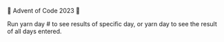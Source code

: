 🎄 Advent of Code 2023 🎄

Run yarn day # to see results of specific day, or yarn day to see the result of all days entered.